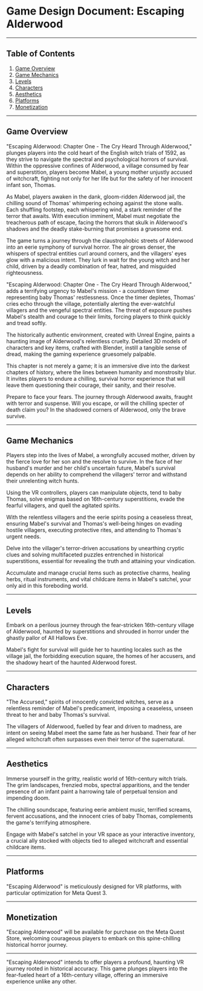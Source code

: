 # Game Design Document: Escaping Alderwood

---

## Table of Contents

1. [Game Overview](#game-overview)
2. [Game Mechanics](#game-mechanics)
3. [Levels](#levels)
4. [Characters](#characters)
5. [Aesthetics](#aesthetics)
6. [Platforms](#platforms)
7. [Monetization](#monetization)

---

## Game Overview <a name="game-overview"></a>

"Escaping Alderwood: Chapter One - The Cry Heard Through Alderwood," plunges players into the cold heart of the English witch trials of 1592, as they strive to navigate the spectral and psychological horrors of survival. Within the oppressive confines of Alderwood, a village consumed by fear and superstition, players become Mabel, a young mother unjustly accused of witchcraft, fighting not only for her life but for the safety of her innocent infant son, Thomas.

As Mabel, players awaken in the dank, gloom-ridden Alderwood jail, the chilling sound of Thomas' whimpering echoing against the stone walls. Each shuffling footstep, each whispering wind, a stark reminder of the terror that awaits. With execution imminent, Mabel must negotiate the treacherous path of escape, facing the horrors that skulk in Alderwood's shadows and the deadly stake-burning that promises a gruesome end.

The game turns a journey through the claustrophobic streets of Alderwood into an eerie symphony of survival horror. The air grows denser, the whispers of spectral entities curl around corners, and the villagers' eyes glow with a malicious intent. They lurk in wait for the young witch and her child, driven by a deadly combination of fear, hatred, and misguided righteousness.

"Escaping Alderwood: Chapter One - The Cry Heard Through Alderwood," adds a terrifying urgency to Mabel's mission - a countdown timer representing baby Thomas' restlessness. Once the timer depletes, Thomas' cries echo through the village, potentially alerting the ever-watchful villagers and the vengeful spectral entities. The threat of exposure pushes Mabel's stealth and courage to their limits, forcing players to think quickly and tread softly.

The historically authentic environment, created with Unreal Engine, paints a haunting image of Alderwood's relentless cruelty. Detailed 3D models of characters and key items, crafted with Blender, instill a tangible sense of dread, making the gaming experience gruesomely palpable.

This chapter is not merely a game; it is an immersive dive into the darkest chapters of history, where the lines between humanity and monstrosity blur. It invites players to endure a chilling, survival horror experience that will leave them questioning their courage, their sanity, and their resolve.

Prepare to face your fears. The journey through Alderwood awaits, fraught with terror and suspense. Will you escape, or will the chilling specter of death claim you? In the shadowed corners of Alderwood, only the brave survive.

---

## Game Mechanics <a name="game-mechanics"></a>

Players step into the lives of Mabel, a wrongfully accused mother, driven by the fierce love for her son and the resolve to survive. In the face of her husband's murder and her child's uncertain future, Mabel's survival depends on her ability to comprehend the villagers' terror and withstand their unrelenting witch hunts.

Using the VR controllers, players can manipulate objects, tend to baby Thomas, solve enigmas based on 16th-century superstitions, evade the fearful villagers, and quell the agitated spirits.

With the relentless villagers and the eerie spirits posing a ceaseless threat, ensuring Mabel's survival and Thomas's well-being hinges on evading hostile villagers, executing protective rites, and attending to Thomas's urgent needs.

Delve into the villager's terror-driven accusations by unearthing cryptic clues and solving multifaceted puzzles entrenched in historical superstitions, essential for revealing the truth and attaining your vindication.

Accumulate and manage crucial items such as protective charms, healing herbs, ritual instruments, and vital childcare items in Mabel's satchel, your only aid in this foreboding world.

---

## Levels <a name="levels"></a>

Embark on a perilous journey through the fear-stricken 16th-century village of Alderwood, haunted by superstitions and shrouded in horror under the ghastly pallor of All Hallows Eve.

Mabel's fight for survival will guide her to haunting locales such as the village jail, the forbidding execution square, the homes of her accusers, and the shadowy heart of the haunted Alderwood forest.

---

## Characters <a name="characters"></a>

"The Accursed," spirits of innocently convicted witches, serve as a relentless reminder of Mabel's predicament, imposing a ceaseless, unseen threat to her and baby Thomas's survival.

The villagers of Alderwood, fuelled by fear and driven to madness, are intent on seeing Mabel meet the same fate as her husband. Their fear of her alleged witchcraft often surpasses even their terror of the supernatural.

---

## Aesthetics <a name="aesthetics"></a>

Immerse yourself in the gritty, realistic world of 16th-century witch trials. The grim landscapes, frenzied mobs, spectral apparitions, and the tender presence of an infant paint a harrowing tale of perpetual tension and impending doom.

The chilling soundscape, featuring eerie ambient music, terrified screams, fervent accusations, and the innocent cries of baby Thomas, complements the game's terrifying atmosphere.

Engage with Mabel's satchel in your VR space as your interactive inventory, a crucial ally stocked with objects tied to alleged witchcraft and essential childcare items.

---

## Platforms <a name="platforms"></a>

"Escaping Alderwood" is meticulously designed for VR platforms, with particular optimization for Meta Quest 3.

---

## Monetization <a name="monetization"></a>

"Escaping Alderwood" will be available for purchase on the Meta Quest Store, welcoming courageous players to embark on this spine-chilling historical horror journey.

---

"Escaping Alderwood" intends to offer players a profound, haunting VR journey rooted in historical accuracy. This game plunges players into the fear-fueled heart of a 16th-century village, offering an immersive experience unlike any other.